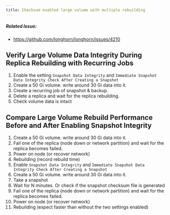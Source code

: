 ```yaml
---
title: Checksum enabled large volume with multiple rebuilding
---
```


##### Related Issue:
- https://github.com/longhorn/longhorn/issues/4210

## Verify Large Volume Data Integrity During Replica Rebuilding with Recurring Jobs
   
1. Enable the setting `Snapshot Data Integrity` and `Immediate Snapshot Data Integrity Check After Creating a Snapshot`
1. Create a 50 Gi volume. write around 30 Gi data into it.
2. Create a recurring job of snapshot & backup.
3. Delete a replica and wait for the replica rebuilding.
4. Check volume data is intact

## Compare Large Volume Rebuild Performance Before and After Enabling Snapshot Integrity

1. Create a 50 Gi volume. write around 30 Gi data into it.
1. Fail one of the replica (node down or network partition) and wait for the replica becomes failed.
1. Power on node (or recover network)
1. Rebuilding (record rebuild time)
1. Enable `Snapshot Data Integrity` and `Immediate Snapshot Data Integrity Check After Creating a Snapshot`
1. Create a 50 Gi volume. write around 30 Gi data into it.
1. Take a snapshot
1. Wait for N minutes. Or check if the snapshot checksum file is generated
1. Fail one of the replica (node down or network partition) and wait for the replica becomes failed.
1. Power on node (or recover network)
1. Rebuilding (expect faster than without the two settings enabled)